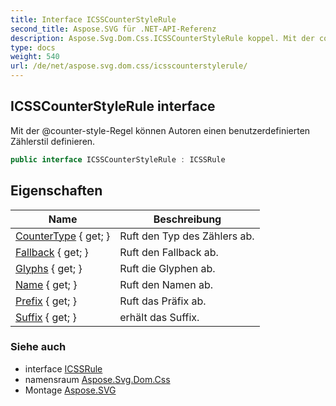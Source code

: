```yaml
---
title: Interface ICSSCounterStyleRule
second_title: Aspose.SVG für .NET-API-Referenz
description: Aspose.Svg.Dom.Css.ICSSCounterStyleRule koppel. Mit der counterstyleRegel können Autoren einen benutzerdefinierten Zählerstil definieren.
type: docs
weight: 540
url: /de/net/aspose.svg.dom.css/icsscounterstylerule/
---
```

## ICSSCounterStyleRule interface

Mit der @counter-style-Regel können Autoren einen benutzerdefinierten Zählerstil definieren.

```csharp
public interface ICSSCounterStyleRule : ICSSRule
```

## Eigenschaften

| Name | Beschreibung |
| --- | --- |
| [CounterType](../../aspose.svg.dom.css/icsscounterstylerule/countertype/) { get; } | Ruft den Typ des Zählers ab. |
| [Fallback](../../aspose.svg.dom.css/icsscounterstylerule/fallback/) { get; } | Ruft den Fallback ab. |
| [Glyphs](../../aspose.svg.dom.css/icsscounterstylerule/glyphs/) { get; } | Ruft die Glyphen ab. |
| [Name](../../aspose.svg.dom.css/icsscounterstylerule/name/) { get; } | Ruft den Namen ab. |
| [Prefix](../../aspose.svg.dom.css/icsscounterstylerule/prefix/) { get; } | Ruft das Präfix ab. |
| [Suffix](../../aspose.svg.dom.css/icsscounterstylerule/suffix/) { get; } | erhält das Suffix. |

### Siehe auch

* interface [ICSSRule](../icssrule/)
* namensraum [Aspose.Svg.Dom.Css](../../aspose.svg.dom.css/)
* Montage [Aspose.SVG](../../)


